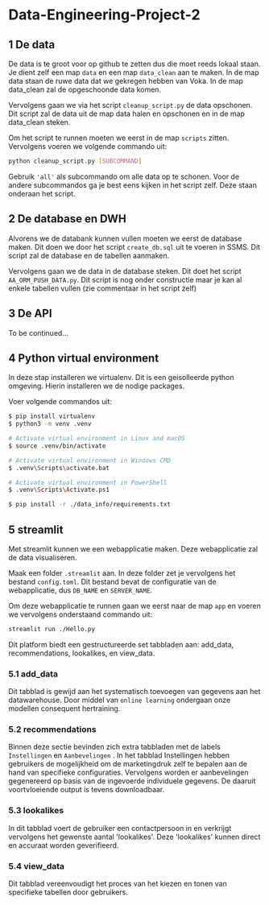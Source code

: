 # Data-Engineering-Project-2

## 1 De data

De data is te groot voor op github te zetten dus die moet reeds lokaal staan. Je dient zelf een map `data` en een map `data_clean` aan te maken. In de map data staan de ruwe data dat we gekregen hebben van Voka. In de map data_clean zal de opgeschoonde data komen.

Vervolgens gaan we via het script `cleanup_script.py` de data opschonen. Dit script zal de data uit de map data halen en opschonen en in de map data_clean steken.

Om het script te runnen moeten we eerst in de map `scripts` zitten.
Vervolgens voeren we volgende commando uit:

```Bash
python cleanup_script.py [SUBCOMMAND]
```

Gebruik `'all'` als subcommando om alle data op te schonen.
Voor de andere subcommandos ga je best eens kijken in het script zelf. Deze staan onderaan het script.

## 2 De database en DWH

Alvorens we de databank kunnen vullen moeten we eerst de database maken. Dit doen we door het script `create_db.sql` uit te voeren in SSMS. Dit script zal de database en de tabellen aanmaken.

Vervolgens gaan we de data in de database steken. Dit doet het script `AA_ORM_PUSH_DATA.py`. Dit script is nog onder constructie maar je kan al enkele tabellen vullen (zie commentaar in het script zelf)

## 3 De API

To be continued...

## 4 Python virtual environment

In deze stap installeren we virtualenv. Dit is een geisolleerde python omgeving. Hierin installeren we de nodige packages.

Voer volgende commandos uit:

```Bash
$ pip install virtualenv
$ python3 -m venv .venv

# Activate virtual environment in Linux and macOS
$ source .venv/bin/activate

# Activate virtual environment in Windows CMD
$ .venv\Scripts\activate.bat

# Activate virtual environment in PowerShell
$ .venv\Scripts\Activate.ps1

$ pip install -r ./data_info/requirements.txt
```

## 5 streamlit

Met streamlit kunnen we een webapplicatie maken. Deze webapplicatie zal de data visualiseren.

Maak een folder `.streamlit` aan.
In deze folder zet je vervolgens het bestand `config.toml`. Dit bestand bevat de configuratie van de webapplicatie, dus `DB_NAME` en `SERVER_NAME`.

Om deze webapplicatie te runnen gaan we eerst naar de map `app` en voeren we vervolgens onderstaand commando uit:

```Bash
streamlit run ./Hello.py
```

Dit platform biedt een gestructureerde set tabbladen aan: add_data, recommendations, lookalikes, en view_data.

### 5.1 add_data
Dit tabblad is gewijd aan het systematisch toevoegen van gegevens aan het datawarehouse. Door middel van `online learning` ondergaan onze modellen consequent hertraining.

### 5.2 recommendations
Binnen deze sectie bevinden zich extra tabbladen met de labels `Instellingen` en `Aanbevelingen`
. In het tabblad Instellingen hebben gebruikers de mogelijkheid om de marketingdruk zelf te bepalen aan de hand van specifieke configuraties. Vervolgens worden er aanbevelingen gegenereerd op basis van de ingevoerde individuele gegevens. De daaruit voortvloeiende output is tevens downloadbaar.

### 5.3 lookalikes
In dit tabblad voert de gebruiker een contactpersoon in en verkrijgt vervolgens het gewenste aantal 'lookalikes'. Deze 'lookalikes' kunnen direct en accuraat worden geverifieerd.

### 5.4 view_data
Dit tabblad vereenvoudigt het proces van het kiezen en tonen van specifieke tabellen door gebruikers.



